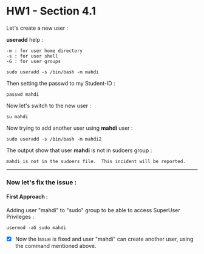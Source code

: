 # HW1 - Section 4.1


Let's create a new user :

**useradd** help :

	-m : for user home directory
	-s : for user shell
	-G : for user groups

```
sudo useradd -s /bin/bash -m mahdi
```

Then setting the passwd to my Student-ID :

```
passwd mahdi
```

Now let's switch to the new user :

```
su mahdi
```


Now trying to add another user using **mahdi** user :

```
sudo useradd -s /bin/bash -m mahdi2
```

The output show that user **mahdi** is not in sudoers group :

```
mahdi is not in the sudoers file.  This incident will be reported.
```
---

### Now let's fix the issue :


#### First Approach : 

Adding user "mahdi" to "sudo" group to be able to access SuperUser Privileges :

```
usermod -aG sudo mahdi
```

- [X] Now the issue is fixed and user "mahdi" can create another user, using the command mentioned above.




